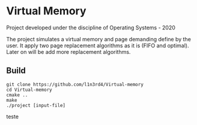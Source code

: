 # Virtual Memory

Project developed under the discipline of Operating Systems - 2020

The project simulates a virtual memory and page demanding define by the user. It apply two page replacement algorithms as it is (FIFO and optimal). Later on will be add more replacement algorithms.

## Build

```
git clone https://github.com/l1n3rd4/Virtual-memory
cd Virtual-memory
cmake ..
make
./project [input-file]
```
teste